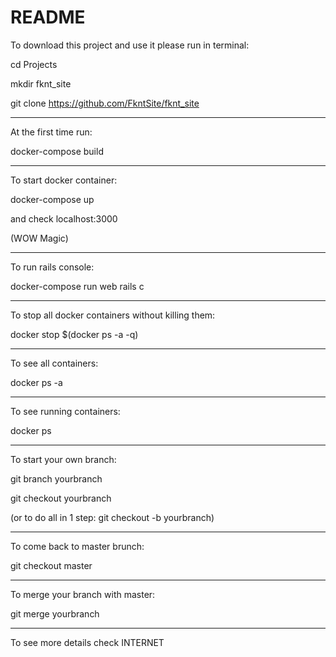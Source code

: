 # README

To download this project and use it please run in terminal:

  cd Projects

  mkdir fknt_site

  git clone https://github.com/FkntSite/fknt_site


-------------------------------------------------------

At the first time run:

 docker-compose build

-------------------------------------------------------

To start docker container:

  docker-compose up

and check localhost:3000

(WOW Magic)

-------------------------------------------------------

To run rails console:

  docker-compose run web rails c

-------------------------------------------------------

To stop all docker containers without killing them:

  docker stop $(docker ps -a -q)

-------------------------------------------------------

To see all containers:

  docker ps -a

-------------------------------------------------------

To see running containers:

  docker ps

-------------------------------------------------------

To start your own branch:

  git branch yourbranch

  git checkout yourbranch

  (or to do all in 1 step: git checkout -b yourbranch)

-------------------------------------------------------

To come back to master brunch:

  git checkout master

-------------------------------------------------------

To merge your branch with master:

  git merge yourbranch

-------------------------------------------------------

To see more details check INTERNET
